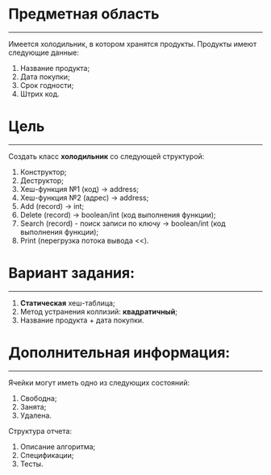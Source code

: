 # Предметная область
___
Имеется холодильник, в котором хранятся продукты. Продукты имеют следующие данные:
1. Название продукта;
2. Дата покупки;
3. Срок годности;
4. Штрих код.

# Цель
___
Создать класс __холодильник__ со следующей структурой:
1. Конструктор;
2. Деструктор;
3. Хеш-функция №1 (код) -> address;
4. Хеш-функция №2 (адрес) -> address;
5. Add (record) -> int;
6. Delete (record) -> boolean/int (код выполнения функции);
7. Search (record) - поиск записи по ключу -> boolean/int (код выполнения функции);
8. Print (перегрузка потока вывода <<).

# Вариант задания:
___
1. __Статическая__ хеш-таблица;
2. Метод устранения коллизий: __квадратичный__;
3. Название продукта + дата покупки.

# Дополнительная информация:
___
Ячейки могут иметь одно из следующих состояний:
1. Свободна;
2. Занята;
3. Удалена.

Структура отчета:
1. Описание алгоритма;
2. Спецификации;
3. Тесты.